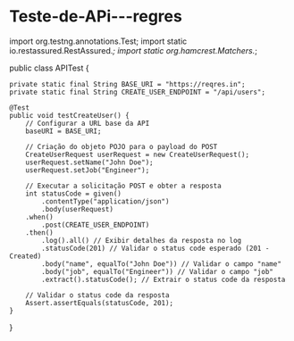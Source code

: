 # Teste-de-APi---regres
import org.testng.annotations.Test;
import static io.restassured.RestAssured.*;
import static org.hamcrest.Matchers.*;

public class APITest {

    private static final String BASE_URI = "https://reqres.in";
    private static final String CREATE_USER_ENDPOINT = "/api/users";

    @Test
    public void testCreateUser() {
        // Configurar a URL base da API
        baseURI = BASE_URI;

        // Criação do objeto POJO para o payload do POST
        CreateUserRequest userRequest = new CreateUserRequest();
        userRequest.setName("John Doe");
        userRequest.setJob("Engineer");

        // Executar a solicitação POST e obter a resposta
        int statusCode = given()
            .contentType("application/json")
            .body(userRequest)
        .when()
            .post(CREATE_USER_ENDPOINT)
        .then()
            .log().all() // Exibir detalhes da resposta no log
            .statusCode(201) // Validar o status code esperado (201 - Created)
            .body("name", equalTo("John Doe")) // Validar o campo "name"
            .body("job", equalTo("Engineer")) // Validar o campo "job"
            .extract().statusCode(); // Extrair o status code da resposta

        // Validar o status code da resposta
        Assert.assertEquals(statusCode, 201);
    }
}
